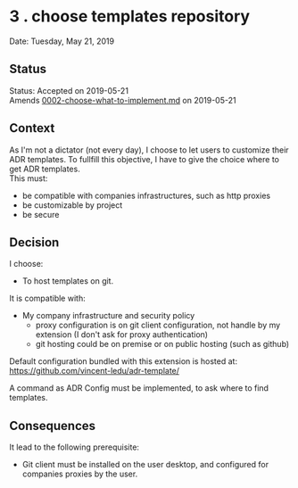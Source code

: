 # 3 . choose templates repository

Date: Tuesday, May 21, 2019

## Status

Status: Accepted on 2019-05-21  
Amends [0002-choose-what-to-implement.md](0002-choose-what-to-implement.md) on 2019-05-21  

## Context

As I'm not a dictator (not every day), I choose to let users to customize their ADR templates. To fullfill this objective, I have to give the choice where to get ADR templates.  
This must:
* be compatible with companies infrastructures, such as http proxies
* be customizable by project
* be secure

## Decision

I choose:
* To host templates on git.

It is compatible with:
* My company infrastructure and security policy
  * proxy configuration is on git client configuration, not handle by my extension (I don't ask for proxy authentication)
  * git hosting could be on premise or on public hosting (such as github)

Default configuration bundled with this extension is hosted at: https://github.com/vincent-ledu/adr-template/

A command as ADR Config must be implemented, to ask where to find templates.

## Consequences

It lead to the following prerequisite:
* Git client must be installed on the user desktop, and configured for companies proxies by the user.

